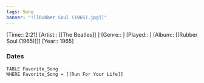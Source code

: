 ```yaml
---
tags: Song  
banner: "![[Rubber Soul (1965).jpg]]"
---
```

[Time:: 2:21]
[Artist:: [[The Beatles]] ]
[Genre:: ]
[Played:: ]
[Album:: [[Rubber Soul (1965)]]]
[Year:: 1965]
### Dates
````dataview
TABLE Favorite_Song
WHERE Favorite_Song = [[Run For Your Life]]
````